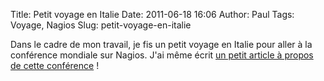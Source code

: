 Title: Petit voyage en Italie
Date: 2011-06-18 16:06
Author: Paul
Tags: Voyage, Nagios
Slug: petit-voyage-en-italie

Dans le cadre de mon travail, je fis un petit voyage en Italie pour
aller à la conférence mondiale sur Nagios. J'ai même écrit [un petit
article à propos de cette
conférence](http://www.monitoring-fr.org/2011/06/nagios-world-conference-bolzano-somone/)
!

